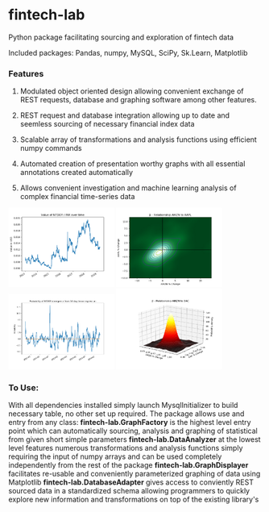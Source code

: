 # fintech-lab
Python package facilitating sourcing and exploration of fintech data

Included packages:
Pandas, numpy, MySQL, SciPy, Sk.Learn, Matplotlib

### Features

1. Modulated object oriented design allowing convenient exchange of REST requests, database and graphing software among other features.

2. REST request and database integration allowing up to date and seemless sourcing of necessary financial index data

3. Scalable array of transformations and analysis functions using efficient numpy commands

4. Automated creation of presentation worthy graphs with all essential annotations created automatically 

5. Allows convenient investigation and machine learning analysis of complex financial time-series data 

<img src="https://raw.githubusercontent.com/Thomas-Power/fintech-lab/master/example%20outputs/Figure_1.png" alt="Example" width="210"> <img src="https://raw.githubusercontent.com/Thomas-Power/fintech-lab/master/example%20outputs/Figure_2.png" alt="Example" width="210"> <img src="https://raw.githubusercontent.com/Thomas-Power/fintech-lab/master/example%20outputs/Figure_3.png" alt="Example" width="210"> <img src="https://raw.githubusercontent.com/Thomas-Power/fintech-lab/master/example%20outputs/Figure_4.png" alt="Example" width="210">


### To Use:

With all dependencies installed simply launch MysqlInitializer to build necessary table, no other set up required.
The package allows use and entry from any class:
**fintech-lab.GraphFactory** is the highest level entry point which can automatically sourcing, analysis and graphing of statistical from given short simple parameters
**fintech-lab.DataAnalyzer** at the lowest level features numerous transformations and analysis functions simply requiring the input of numpy arrays and can be used completely independently from the rest of the package
**fintech-lab.GraphDisplayer** facilitates re-usable and conveniently parameterized graphing of data using Matplotlib
**fintech-lab.DatabaseAdapter** gives access to conviently REST sourced data in a standardized schema allowing programmers to quickly explore new information and transformations on top of the existing library's 
